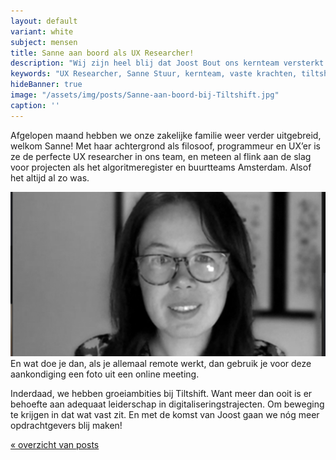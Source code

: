 ```yaml
---
layout: default
variant: white
subject: mensen
title: Sanne aan boord als UX Researcher!
description: "Wij zijn heel blij dat Joost Bout ons kernteam versterkt als coördinator!"
keywords: "UX Researcher, Sanne Stuur, kernteam, vaste krachten, tiltshift, vacature"
hideBanner: true
image: "/assets/img/posts/Sanne-aan-boord-bij-Tiltshift.jpg"
caption: ''
---
```

Afgelopen maand hebben we onze zakelijke familie weer verder uitgebreid, welkom Sanne! Met haar achtergrond als filosoof, programmeur en UX’er is ze de perfecte UX researcher in ons team, en meteen al flink aan de slag voor projecten als het algoritmeregister en buurtteams Amsterdam. Alsof het altijd al zo was. 

<div class="article-image">
    <img src="/assets/img/posts/Sanne-aan-boord-bij-Tiltshift.jpg">
</div>
En wat doe je dan, als je allemaal remote werkt, dan gebruik je voor deze aankondiging een foto uit een online meeting.

Inderdaad, we hebben groeiambities bij Tiltshift. Want meer dan ooit is er behoefte aan adequaat leiderschap in digitaliseringstrajecten. Om beweging te krijgen in dat wat vast zit. En met de komst van Joost gaan we nóg meer opdrachtgevers blij maken!

[« overzicht van posts](/posts/)
